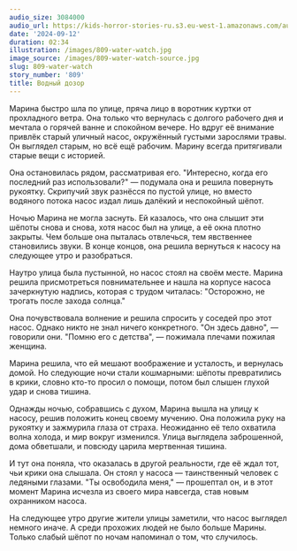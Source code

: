 ```yaml
---
audio_size: 3084000
audio_url: https://kids-horror-stories-ru.s3.eu-west-1.amazonaws.com/audio/809-water-watch.mp3
date: '2024-09-12'
duration: 02:34
illustration: /images/809-water-watch.jpg
image_source: /images/809-water-watch-source.jpg
slug: 809-water-watch
story_number: '809'
title: Водный дозор
---
```


Марина быстро шла по улице, пряча лицо в воротник куртки от прохладного ветра. Она только что вернулась с долгого рабочего дня и мечтала о горячей ванне и спокойном вечере. Но вдруг её внимание привлёк старый уличный насос, окружённый густыми зарослями травы. Он выглядел старым, но всё ещё рабочим. Марину всегда притягивали старые вещи с историей.

Она остановилась рядом, рассматривая его. "Интересно, когда его последний раз использовали?" — подумала она и решила повернуть рукоятку. Скрипучий звук разнёсся по пустой улице, но вместо водяного потока насос издал лишь далёкий и неспокойный шёпот.

Ночью Марина не могла заснуть. Ей казалось, что она слышит эти шёпоты снова и снова, хотя насос был на улице, а её окна плотно закрыты. Чем больше она пыталась отвлечься, тем явственнее становились звуки. В конце концов, она решила вернуться к насосу на следующее утро и разобраться.

Наутро улица была пустынной, но насос стоял на своём месте. Марина решила присмотреться повнимательнее и нашла на корпусе насоса зачеркнутую надпись, которая с трудом читалась: "Осторожно, не трогать после захода солнца."

Она почувствовала волнение и решила спросить у соседей про этот насос. Однако никто не знал ничего конкретного. "Он здесь давно", — говорили они. "Помню его с детства", — пожимала плечами пожилая женщина.

Марина решила, что ей мешают воображение и усталость, и вернулась домой. Но следующие ночи стали кошмарными: шёпоты превратились в крики, словно кто-то просил о помощи, потом был слышен глухой удар и снова тишина.

Однажды ночью, собравшись с духом, Марина вышла на улицу к насосу, решив положить конец своему мучению. Она положила руку на рукоятку и зажмурила глаза от страха. Неожиданно её тело охватила волна холода, и мир вокруг изменился. Улица выглядела заброшенной, дома обветшали, и повсюду царила мертвенная тишина.

И тут она поняла, что оказалась в другой реальности, где её ждал тот, чьи крики она слышала. Он стоял у насоса — таинственный человек с ледяными глазами. "Ты освободила меня," — прошептал он, и в этот момент Марина исчезла из своего мира навсегда, став новым охранником насоса.

На следующее утро другие жители улицы заметили, что насос выглядел немного иначе. А среди прохожих людей не было больше Марины. Только слабый шёпот по ночам напоминал о том, что случилось.